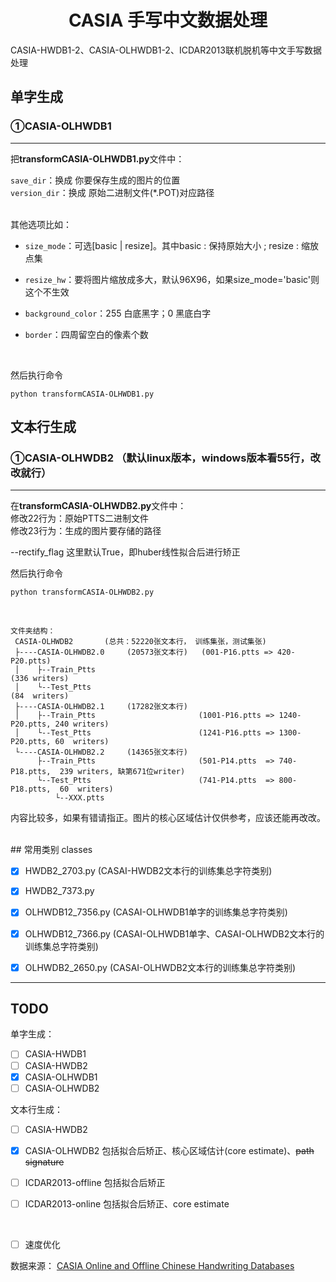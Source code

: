 # <center>CASIA 手写中文数据处理</center>

CASIA-HWDB1-2、CASIA-OLHWDB1-2、ICDAR2013联机脱机等中文手写数据处理

## 单字生成
### ①CASIA-OLHWDB1

---
把**transformCASIA-OLHWDB1.py**文件中：<br/>


`save_dir`：换成 你要保存生成的图片的位置<br/>
`version_dir`：换成 原始二进制文件(*.POT)对应路径

<br/>
其他选项比如：<br/>

* `size_mode`：可选[basic | resize]。其中basic : 保持原始大小 ; resize : 缩放点集


* `resize_hw`：要将图片缩放成多大，默认96X96，如果size_mode='basic'则这个不生效<br/>


* `background_color`：255 白底黑字；0 黑底白字<br/>


* `border`：四周留空白的像素个数<br/>

<br/>

然后执行命令
```
python transformCASIA-OLHWDB1.py
```

## 文本行生成
### ①CASIA-OLHWDB2 （默认linux版本，windows版本看55行，改改就行）


---
在**transformCASIA-OLHWDB2.py**文件中：<br/>
修改22行为：原始PTTS二进制文件 <br/>
修改23行为：生成的图片要存储的路径 <br/>

--rectify_flag 这里默认True，即huber线性拟合后进行矫正<br/> 


然后执行命令
```
python transformCASIA-OLHWDB2.py
```

<br/>

```
文件夹结构：
 CASIA-OLHWDB2       (总共：52220张文本行， 训练集张，测试集张)
 ├----CASIA-OLHWDB2.0     (20573张文本行)   (001-P16.ptts => 420-P20.ptts)
 │    ├--Train_Ptts                                                       (336 writers)
 │    └--Test_Ptts                                                        (84  writers)
 ├----CASIA-OLHWDB2.1     (17282张文本行)
 │    ├--Train_Ptts                       (1001-P16.ptts => 1240-P20.ptts, 240 writers)
 │    └--Test_Ptts                        (1241-P16.ptts => 1300-P20.ptts, 60  writers)
 └----CASIA-OLHWDB2.2     (14365张文本行)
      ├--Train_Ptts                       (501-P14.ptts  => 740-P18.ptts,  239 writers, 缺第671位writer)
      └--Test_Ptts                        (741-P14.ptts  => 800-P18.ptts,  60  writers)
          └--XXX.ptts
```

内容比较多，如果有错请指正。图片的核心区域估计仅供参考，应该还能再改改。

<br/> 
## 常用类别 classes

- [X] HWDB2_2703.py		(CASAI-HWDB2文本行的训练集总字符类别)
- [X] HWDB2_7373.py
- [X] OLHWDB12_7356.py	(CASAI-OLHWDB1单字的训练集总字符类别)
- [X] OLHWDB12_7366.py	(CASAI-OLHWDB1单字、CASAI-OLHWDB2文本行的训练集总字符类别)
- [X] OLHWDB2_2650.py   (CASAI-OLHWDB2文本行的训练集总字符类别)



---

## TODO
单字生成：
- [ ] CASIA-HWDB1
- [ ] CASIA-HWDB2
- [X] CASIA-OLHWDB1
- [ ] CASIA-OLHWDB2

文本行生成：
- [ ] CASIA-HWDB2
- [X] CASIA-OLHWDB2      	包括拟合后矫正、核心区域估计(core estimate)、~~path signature~~
- [ ] ICDAR2013-offline  	包括拟合后矫正
- [ ] ICDAR2013-online	 	包括拟合后矫正、core estimate


<br/>

- [ ] 速度优化

数据来源：
[CASIA Online and Offline Chinese Handwriting Databases](http://www.nlpr.ia.ac.cn/databases/handwriting/Home.html)